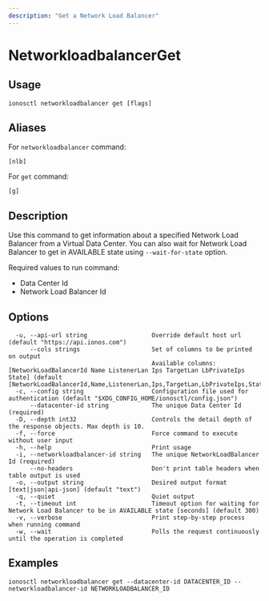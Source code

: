 ```yaml
---
description: "Get a Network Load Balancer"
---
```


# NetworkloadbalancerGet

## Usage

```text
ionosctl networkloadbalancer get [flags]
```

## Aliases

For `networkloadbalancer` command:

```text
[nlb]
```

For `get` command:

```text
[g]
```

## Description

Use this command to get information about a specified Network Load Balancer from a Virtual Data Center. You can also wait for Network Load Balancer to get in AVAILABLE state using `--wait-for-state` option.

Required values to run command:

* Data Center Id
* Network Load Balancer Id

## Options

```text
  -u, --api-url string                  Override default host url (default "https://api.ionos.com")
      --cols strings                    Set of columns to be printed on output 
                                        Available columns: [NetworkLoadBalancerId Name ListenerLan Ips TargetLan LbPrivateIps State] (default [NetworkLoadBalancerId,Name,ListenerLan,Ips,TargetLan,LbPrivateIps,State])
  -c, --config string                   Configuration file used for authentication (default "$XDG_CONFIG_HOME/ionosctl/config.json")
      --datacenter-id string            The unique Data Center Id (required)
  -D, --depth int32                     Controls the detail depth of the response objects. Max depth is 10.
  -f, --force                           Force command to execute without user input
  -h, --help                            Print usage
  -i, --networkloadbalancer-id string   The unique NetworkLoadBalancer Id (required)
      --no-headers                      Don't print table headers when table output is used
  -o, --output string                   Desired output format [text|json|api-json] (default "text")
  -q, --quiet                           Quiet output
  -t, --timeout int                     Timeout option for waiting for Network Load Balancer to be in AVAILABLE state [seconds] (default 300)
  -v, --verbose                         Print step-by-step process when running command
  -w, --wait                            Polls the request continuously until the operation is completed 
```

## Examples

```text
ionosctl networkloadbalancer get --datacenter-id DATACENTER_ID --networkloadbalancer-id NETWORKLOADBALANCER_ID
```

